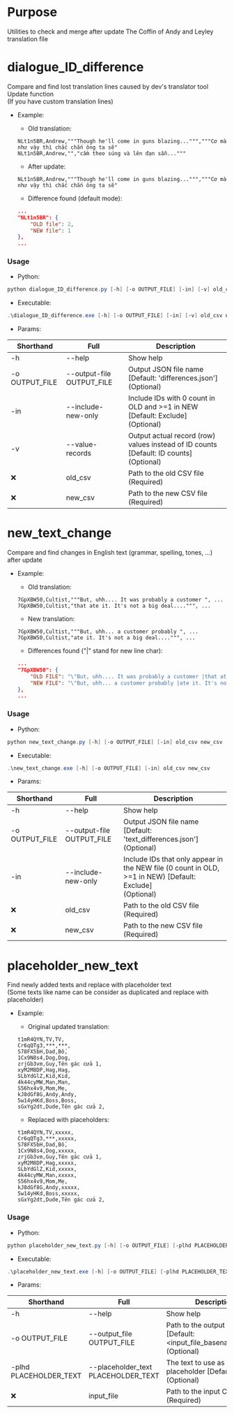 # Purpose
Utilities to check and merge after update The Coffin of Andy and Leyley translation file


# dialogue_ID_difference
Compare and find lost translation lines caused by dev's translator tool Update function\
(If you have custom translation lines)

- Example:
  + Old translation: 
  ```
  NLt1n5BR,Andrew,"""Though he'll come in guns blazing...""","""Cơ mà như vậy thì chắc chắn ông ta sẽ" 
  NLt1n5BR,Andrew,"","cầm theo súng và lên đạn sẵn..."""
  ```

  + After update: 
  ```
  NLt1n5BR,Andrew,"""Though he'll come in guns blazing...""","""Cơ mà như vậy thì chắc chắn ông ta sẽ"
  ```

  + Difference found (default mode):
  ```json
  ...
  "NLt1n5BR": {
      "OLD file": 2,
      "NEW file": 1
  },
  ...
  ```
### Usage

- Python:
```powershell
python dialogue_ID_difference.py [-h] [-o OUTPUT_FILE] [-in] [-v] old_csv new_csv
```

- Executable:
```powershell
.\dialogue_ID_difference.exe [-h] [-o OUTPUT_FILE] [-in] [-v] old_csv new_csv
```

- Params:

Shorthand | Full | Description
--- | --- | --- 
-h | --help | Show help
-o OUTPUT_FILE | --output-file OUTPUT_FILE | Output JSON file name [Default: 'differences.json']<br> (Optional) 
-in | --include-new-only | Include IDs with 0 count in OLD and >=1 in NEW [Default: Exclude]<br> (Optional)
-v | --value-records | Output actual record (row) values instead of ID counts [Default: ID counts]<br> (Optional)
❌ | old_csv | Path to the old CSV file<br> (Required)
❌ | new_csv | Path to the new CSV file<br> (Required)

# new_text_change
Compare and find changes in English text (grammar, spelling, tones, ...) after update

- Example:
  + Old translation:
  ```csv
  7GpXBW50,Cultist,"""But, uhh.... It was probably a customer ", ...
  7GpXBW50,Cultist,"that ate it. It's not a big deal....""", ...
  ```
  
  + New translation:
  ```csv
  7GpXBW50,Cultist,"""But, uhh... a customer probably ", ...
  7GpXBW50,Cultist,"ate it. It's not a big deal....""", ...
  ```

  + Differences found ("|" stand for new line char):
  ```json
  ...
  "7GpXBW50": {
      "OLD FILE": "\"But, uhh.... It was probably a customer |that ate it. It's not a big deal....\"",
      "NEW FILE": "\"But, uhh... a customer probably |ate it. It's not a big deal....\""
  },
  ...
  ```

### Usage

- Python:
```powershell
python new_text_change.py [-h] [-o OUTPUT_FILE] [-in] old_csv new_csv
```

- Executable:
```powershell
.\new_text_change.exe [-h] [-o OUTPUT_FILE] [-in] old_csv new_csv
```

- Params:

Shorthand | Full | Description
--- | --- | --- 
-h | --help | Show help
-o OUTPUT_FILE | --output-file OUTPUT_FILE | Output JSON file name [Default: 'text_differences.json']<br> (Optional)
-in | --include-new-only | Include IDs that only appear in the NEW file (0 count in OLD, >=1 in NEW) [Default: Exclude]<br> (Optional)
❌ | old_csv | Path to the old CSV file<br> (Required)
❌ | new_csv | Path to the new CSV file<br> (Required)

# placeholder_new_text
Find newly added texts and replace with placeholder text\
(Some texts like name can be consider as duplicated and replace with placeholder)

- Example:
  + Original updated translation:
  ```csv
  t1mR4QYN,TV,TV,
  Cr6qQTg3,***,***,
  S78FX5bH,Dad,Bố,
  1Cx9N8s4,Dog,Dog,
  zrjGb3vm,Guy,Tên gác cửa 1,
  xyM2M8DP,Hag,Hag,
  SLbYdGlZ,Kid,Kid,
  4k44cyMW,Man,Man,
  S56hx4v9,Mom,Mẹ,
  kJ8dGf8G,Andy,Andy,
  5w14yHKd,Boss,Boss,
  sGxYg2dt,Dude,Tên gác cửa 2,
  ```

  + Replaced with placeholders:
  ```csv
  t1mR4QYN,TV,xxxxx,
  Cr6qQTg3,***,xxxxx,
  S78FX5bH,Dad,Bố,
  1Cx9N8s4,Dog,xxxxx,
  zrjGb3vm,Guy,Tên gác cửa 1,
  xyM2M8DP,Hag,xxxxx,
  SLbYdGlZ,Kid,xxxxx,
  4k44cyMW,Man,xxxxx,
  S56hx4v9,Mom,Mẹ,
  kJ8dGf8G,Andy,xxxxx,
  5w14yHKd,Boss,xxxxx,
  sGxYg2dt,Dude,Tên gác cửa 2,
  ```

### Usage

- Python:
```powershell
python placeholder_new_text.py [-h] [-o OUTPUT_FILE] [-plhd PLACEHOLDER_TEXT] input_file
```

- Executable:
```powershell
.\placeholder_new_text.exe [-h] [-o OUTPUT_FILE] [-plhd PLACEHOLDER_TEXT] input_file
```

- Params:

Shorthand | Full | Description
--- | --- | --- 
-h | --help | Show help
-o OUTPUT_FILE | --output_file OUTPUT_FILE | Path to the output CSV file [Default: <input_file_basename>.plhd.<extension>]<br> (Optional)
-plhd PLACEHOLDER_TEXT | --placeholder_text PLACEHOLDER_TEXT | The text to use as a placeholder [Default: 'xxxxx']<br> (Optional)
❌ | input_file | Path to the input CSV file<br> (Required)